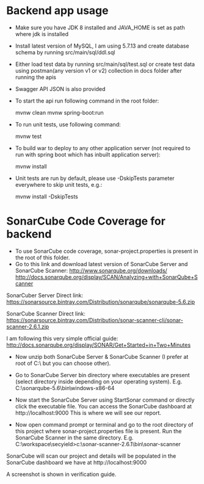 # Backend app usage

- Make sure you have JDK 8 installed and JAVA_HOME is set as path where jdk is installed
- Install latest version of MySQL, I am using 5.7.13 and create database schema by running src/main/sql/ddl.sql
-	Either load test data by running src/main/sql/test.sql or create test data using postman(any version v1 or v2) collection in docs folder after running the apis
- Swagger API JSON is also provided
- To start the api run following command in the root folder:
	
	mvnw clean
	mvnw spring-boot:run
	
- To run unit tests, use following command:

	mvnw test
	
-	To build war to deploy to any other application server (not required to run with spring boot which has inbuilt application server):

	mvnw install

- Unit tests are run by default, please use -DskipTests parameter everywhere to skip unit tests, e.g.:

	mvnw install -DskipTests

# SonarCube Code Coverage for backend

- To use SonarCube code coverage, sonar-project.properties is present in the root of this folder.
- Go to this link and download latest version of SonarCube Server and SonarCube Scanner:
http://www.sonarqube.org/downloads/
http://docs.sonarqube.org/display/SCAN/Analyzing+with+SonarQube+Scanner

SonarCuber Server Direct link:
https://sonarsource.bintray.com/Distribution/sonarqube/sonarqube-5.6.zip

SonarCube Scanner Direct link:
https://sonarsource.bintray.com/Distribution/sonar-scanner-cli/sonar-scanner-2.6.1.zip

I am following this very simple official guide:
http://docs.sonarqube.org/display/SONAR/Get+Started+in+Two+Minutes

- Now unzip both SonarCube Server & SonarCube Scanner (I prefer at root of C:\ but you can choose other).

- Go to SonarCube Server bin directory where executables are present (select directory inside depending on your operating system).
E.g. C:\sonarqube-5.6\bin\windows-x86-64

- Now start the SonarCube Server using StartSonar command or directly click the executable file. You can access the SonarCube dashboard at http://localhost:9000
This is where we will see our report.

- Now open command prompt or terminal and go to the root directory of this project where sonar-project.properties file is present. Run the SonarCube Scanner in the same directory.
E.g. C:\workspace\secyield>c:\sonar-scanner-2.6.1\bin\sonar-scanner

SonarCube will scan our project and details will be populated in the SonarCube dashboard we have at http://localhost:9000

A screenshot is shown in verification guide.